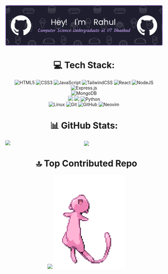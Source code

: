 ![Header](./assets/github-header-image.png)

<div align = "center">

 # 💻 Tech Stack: 
![HTML5](https://img.shields.io/badge/html5-%23E34F26.svg?style=for-the-badge&logo=html5&logoColor=white)
![CSS3](https://img.shields.io/badge/css3-%231572B6.svg?style=for-the-badge&logo=css3&logoColor=white)
![JavaScript](https://img.shields.io/badge/javascript-%23323330.svg?style=for-the-badge&logo=javascript&logoColor=%23F7DF1E)
![TailwindCSS](https://img.shields.io/badge/tailwindcss-%2338B2AC.svg?style=for-the-badge&logo=tailwind-css&logoColor=white)
![React](https://img.shields.io/badge/react-%2320232a.svg?style=for-the-badge&logo=react&logoColor=%2361DAFB)
![NodeJS](https://img.shields.io/badge/node.js-6DA55F?style=for-the-badge&logo=node.js&logoColor=white)
![Express.js](https://img.shields.io/badge/express.js-%23404d59.svg?style=for-the-badge&logo=express&logoColor=%2361DAFB)</br>
![MongoDB](https://img.shields.io/badge/MongoDB-%234ea94b.svg?style=for-the-badge&logo=mongodb&logoColor=white)</br>
![](https://img.shields.io/badge/c-%2300599C.svg?style=for-the-badge&logo=c&logoColor=white)
![](https://img.shields.io/badge/c++-%2300599C.svg?style=for-the-badge&logo=c%2B%2B&logoColor=white)
![Python](https://img.shields.io/badge/python-3670A0?style=for-the-badge&logo=python&logoColor=ffdd54)</br>
![Linux](https://img.shields.io/badge/Linux-FCC624?style=for-the-badge&logo=linux&logoColor=black)
![Git](https://img.shields.io/badge/git-%23F05033.svg?style=for-the-badge&logo=git&logoColor=white)
![GitHub](https://img.shields.io/badge/github-%23121011.svg?style=for-the-badge&logo=github&logoColor=white)
![Neovim](https://img.shields.io/badge/NeoVim-%2357A143.svg?&style=for-the-badge&logo=neovim&logoColor=white)
</div>

<div align= "center">
  
# 📊 GitHub Stats:
<img height=200 align="left" src="https://github-readme-stats.vercel.app/api?username=crypticsaiyan&theme=catppuccin_mocha&rank_icon=github" />
<img height=200 align="center" src="https://github-readme-stats.vercel.app/api/top-langs?username=crypticsaiyan&layout=compact&langs_count=8&card_width=320&theme=catppuccin_mocha" />
</div>

<div align="center">

  
# 🔝 Top Contributed Repo

<img src="https://github-contributor-stats.vercel.app/api?username=crypticsaiyan&limit=5&theme=catppuccin_mocha&combine_all_yearly_contributions=true">
<img src="./assets/rotating-mew.gif" height="300px">
</div>
<!---
crypticsaiyan/crypticsaiyan is a ✨ special ✨ repository because its `README.md` (this file) appears on your GitHub profile.
You can click the Preview link to take a look at your changes.
--->
